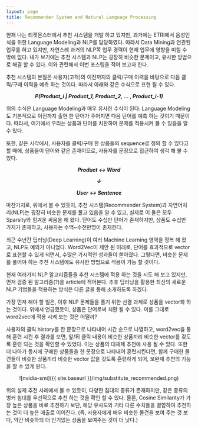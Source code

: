 ```yaml
---
layout: page
title: Recommender System and Natural Language Processing
---
```

현재 나는 티켓몬스터에서 추천 시스템을 개발 하고 있지만, 과거에는 ETRI에서 음성인식을 위한 Language Modeling과 NLP를 담당하였다. 
따라서 Data Mining과 연관된 업무를 하고 있지만, 자연스레 과거의 NLP쪽 업무 경력이 현재 업무에 영향을 미칠 수 밖에 없다.
내가 보기에는 추천 시스템과 NLP는 굉장히 비슷한 문제이고, 유사한 방법으로 해결 할 수 있다. 이와 관련해서 이번 포스팅을 적어 보고자 한다.

추천 시스템의 본질은 사용자(고객)의 이전까지의 클릭/구매 이력을 바탕으로 다음 클릭/구매 이력을 예측 하는 것이다. 따라서 아래와 같은 수식으로 표현 될 수 있다.

<b><i><center>P(Product_i | Product_1, Product_2, ... , Product_i-1)</center></i></b>

위의 수식은 Language Modeling과 매우 유사한 수식이 된다. Language Modeling도 기본적으로 이전까지 출현 한 단어가 주어지면 다음 단어를 예측 하는 것이기 때문이다.
따라서, 여기에서 우리는 상품과 단어를 치환하여 문제를 적용시켜 볼 수 있음을 알 수 있다.

또한, 같은 시각에서, 사용자를 클릭/구매 한 상품들의 sequence로 정의 할 수 있다고 할 때에, 상품들이 단어와 같은 존재이므로, 사용자를 문장으로 접근하여 생각 해 볼 수 있다.

<b><i><center>Product ↔ Word

↓

User ↔ Sentence</center></i></b>

마찬가지로, 위에서 볼 수 있듯이, 추천 시스템(Recommender System)과 자연어처리(NLP)는 굉장히 비슷한 문제를 풀고 있음을 알 수 있고, 실제로 이 둘은 모두 Sparsity와 힘겨운 싸움을 해 왔다.
단어도 수십만 단어가 존재하지만, 상품도 수십만 가지가 존재하고, 사용자는 수백~수천만명이 존재한다.

최근 수년간 딥러닝(Deep Learning)이 여러 Machine Learning 영역을 정복 해 왔고, NLP도 예외가 아니었다.
Word2Vec이 제안 된 이래로, 단어를 효과적으로 vector로 표현할 수 있게 되면서, 수많은 가시적인 성과들이 쏟아졌다.
그렇다면, 비슷한 문제를 풀어야 하는 추천 시스템에도 유사한 방법으로 적용이 가능 할 것이다.

현재 여러가지 NLP 알고리즘들을 추천 시스템에 적용 하는 것을 시도 해 보고 있지만, 먼저 검증 된 알고리즘(?)을 article에 적어본다.
추후 딥러닝을 활용한 최신의 새로운 NLP 기법들을 적용하는 방식은 다른 글을 통해 소개하도록 하겠다.

가장 먼저 해야 할 일은, 이후 NLP 문제들을 풀기 위한 선결 과제로 상품을 vector화 하는 것이다.
위에서 언급했듯이, 상품은 단어로써 치환 될 수 있다. 
이를 그대로 word2vec에 적용 시켜 보는 것은 어떨까?

사용자의 클릭 history를 한 문장으로 나타내어 시간 순으로 나열하고, word2vec을 통해 훈련 시킨 후 결과를 보면, 앞/뒤 클릭 내용이 비슷한 상품끼리 비슷한 vector를 갖도록 훈련 되는 것을 확인할 수 있었다.
이는 상품의 대체제 추천에 사용 될 수 있다.
또한 더 나아가 동시에 구매한 상품들을 한 문장으로 나타내어 훈련시킨다면, 함께 구매한 물건들이 비슷한 상품끼리 비슷한 vector 값을 갖도록 훈련하게 되어, 보완재 추천의 기능을 할 수 있게 된다.

<center>![nvidia-smi]({{ site.baseurl }}/img/substitute_recommended.png)</center>

위의 실제 추천 사례에서 볼 수 있듯이, 다양한 침대의 종류가 존재하지만, 같은 종류의 벙커 침대를 우선적으로 추천 하는 것을 확인 할 수 있다.
물론, Cosine Similarity가 가장 높은 상품을 바로 추천하기 보단, 해당 유사도와 기타 다른 수치들을 결합하여 추천하는 것이 더 높은 매출로 이어진다.
(즉, 사용자에게 매우 비슷한 물건을 보여 주는 것 보다, 약간 비슷하되 더 인기있는 상품을 보여주는 것이 더 낫다.)